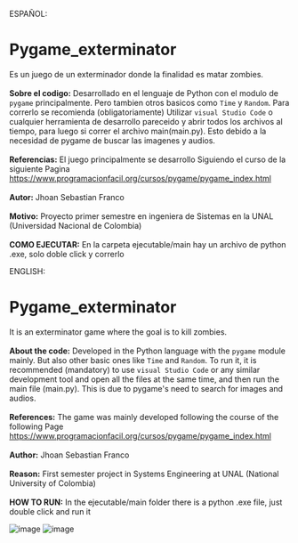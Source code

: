 ESPAÑOL:
# Pygame_exterminator
Es un juego de un exterminador donde la finalidad es matar zombies.
<br> <br>
**Sobre el codigo:** Desarrollado en el lenguaje de Python con el modulo de `pygame` principalmente. Pero tambien otros basicos como `Time` y `Random`.
Para correrlo se recomienda (obligatoriamente) Utilizar `visual Studio Code` o cualquier herramienta de desarrollo pareceido y abrir todos los archivos al tiempo,
para luego si correr el archivo main(main.py). Esto debido a la necesidad de pygame de buscar las imagenes y audios.
<br> <br>
**Referencias:** El juego principalmente se desarrollo Siguiendo el curso de la siguiente Pagina https://www.programacionfacil.org/cursos/pygame/pygame_index.html
<br> <br>
**Autor:** Jhoan Sebastian Franco 
<br> <br>
**Motivo:** Proyecto primer semestre en ingeniera de Sistemas en la UNAL (Universidad Nacional de Colombia)
<br> <br>
**COMO EJECUTAR:** En la carpeta ejecutable/main hay un archivo de python .exe, solo doble click y correrlo

ENGLISH:
# Pygame_exterminator
It is an exterminator game where the goal is to kill zombies.
<br> <br>
**About the code:** Developed in the Python language with the `pygame` module mainly. But also other basic ones like `Time` and `Random`.
To run it, it is recommended (mandatory) to use `visual Studio Code` or any similar development tool and open all the files at the same time,
and then run the main file (main.py). This is due to pygame's need to search for images and audios.
<br> <br>
**References:** The game was mainly developed following the course of the following Page https://www.programacionfacil.org/cursos/pygame/pygame_index.html
<br> <br>
**Author:** Jhoan Sebastian Franco
<br> <br>
**Reason:** First semester project in Systems Engineering at UNAL (National University of Colombia)
<br> <br>
**HOW TO RUN:** In the ejecutable/main folder there is a python .exe file, just double click and run it

![image](https://github.com/JhoanFranco/Pygame_exterminator/assets/104951008/6a10a09e-aa16-4497-88fe-02ddd1689376)
![image](https://github.com/JhoanFranco/Pygame_exterminator/assets/104951008/fc337faf-e3e8-4bbd-9110-f0e03ac904d8)

